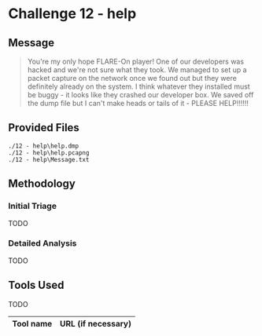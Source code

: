 # Challenge 12 - help

## Message
> You're my only hope FLARE-On player! One of our developers was hacked and we're not sure what they took. We managed to set up a packet capture on the network once we found out but they were definitely already on the system. I think whatever they installed must be buggy - it looks like they crashed our developer box. We saved off the dump file but I can't make heads or tails of it - PLEASE HELP!!!!!!

## Provided Files
```
./12 - help\help.dmp
./12 - help\help.pcapng
./12 - help\Message.txt
```
## Methodology

### Initial Triage
TODO
### Detailed Analysis
TODO
## Tools Used
TODO

Tool name|URL (if necessary)
:---|:---